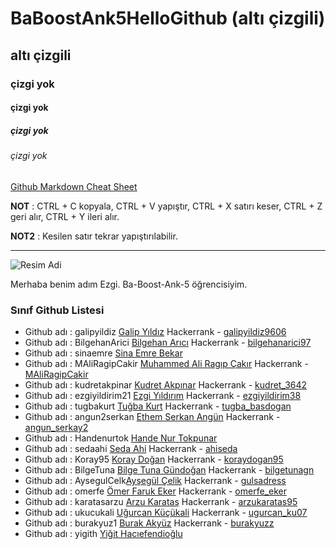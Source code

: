 # BaBoostAnk5HelloGithub (altı çizgili)
## altı çizgili
### çizgi yok
#### çizgi yok
##### çizgi yok
###### çizgi yok

[Github Markdown Cheat Sheet](https://guides.github.com/pdfs/markdown-cheatsheet-online.pdf)

**NOT** : CTRL + C kopyala, CTRL + V yapıştır, CTRL + X satırı keser, CTRL + Z geri alır, CTRL + Y ileri alır.

**NOT2** : Kesilen satır tekrar yapıştırılabilir.

----

![Resim Adi](https://raw.githubusercontent.com/gist/ManulMax/2d20af60d709805c55fd784ca7cba4b9/raw/bcfeac7604f674ace63623106eb8bb8471d844a6/github.gif)

Merhaba benim adım Ezgi. Ba-Boost-Ank-5 öğrencisiyim.

### Sınıf Github Listesi
- Github adı : galipyildiz [Galip Yıldız](https://github.com/galipyildiz) Hackerrank - [galipyildiz9606](https://www.hackerrank.com/galipyildiz9606)
- Github adı : BilgehanArici [Bilgehan Arıcı](https://github.com/BilgehanArici) Hackerrank - [bilgehanarici97](https://www.hackerrank.com/bilgehanarici97)
- Github adı : sinaemre [Sina Emre Bekar](https://github.com/sinaemre)
- Github adı : MAliRagipCakir [Muhammed Ali Ragıp Çakır](https://github.com/MAliRagipCakir) Hackerrank - [MAliRagipCakir](https://www.hackerrank.com/MAliRagipCakir)
- Github adı : kudretakpinar [Kudret Akpınar](https://github.com/kudretakpinar) Hackerrank - [kudret_3642](https://www.hackerrank.com/kudret_3642)
- Github adı : ezgiyildirim21 [Ezgi Yıldırım](https://github.com/ezgiyildirim21) Hackerrank - [ezgiyildirim38](https://www.hackerrank.com/ezgiyildirim38)
- Github adı : tugbakurt [Tuğba Kurt](https://github.com/tugbakurt) Hackerrank - [tugba_basdogan](https://www.hackerrank.com/tugba_basdogan)  
- Github adı : angun2serkan [Ethem Serkan Angün](https://github.com/angun2serkan) Hackerrank - [angun_serkay2](https://www.hackerrank.com/angun_serkan2)
- Github adı : Handenurtok [Hande Nur Tokpunar](https://github.com/Handenurtok)
- Github adı : sedaahi [Seda Ahi](https://github.com/sedaahi) Hackerrank - [ahiseda](https://www.hackerrank.com/ahiseda)
- Github adı : Koray95 [Koray Doğan](https://github.com/Koray95) Hackerrank - [koraydogan95](https://www.hackerrank.com/koraydogan95)
- Github adı : BilgeTuna [Bilge Tuna Gündoğan](https://github.com/BilgeTuna) Hackerrank - [bilgetunagn](https://www.hackerrank.com/bilgetunagn)
- Github adı : AysegulCelk[Ayşegül Çelik](https://github.com/AysegulCelk) Hackerrank - [gulsadress](https://www.hackerrank.com/gulsadress)
- Github adı : omerfe [Ömer Faruk Eker](https://github.com/omerfe) Hackerrank - [omerfe_eker](https://www.hackerrank.com/omerfe_eker)
- Github adı : karatasarzu [Arzu Karataş](https://github.com/karatasarzu) Hackerrank - [arzukaratas95](https://www.hackerrank.com/arzukaratas95)
- Github adı : ukucukali [Uğurcan Küçükali](https://github.com/ukucukali) Hackerrank - [ugurcan_ku07](https://www.hackerrank.com/ugurcan_ku07)
- Github adı : burakyuz1 [Burak Akyüz](https://github.com/burakyuz1) Hackerrank - [burakyuzz](https://www.hackerrank.com/burakyuzz)
- Github adı : yigith [Yiğit Hacıefendioğlu](https://github.com/yigith)
